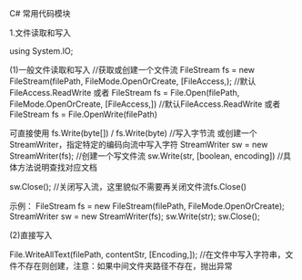 C# 常用代码模块

1.文件读取和写入

using System.IO;

(1)一般文件读取和写入
//获取或创建一个文件流
FileStream fs = new FileStream(filePath, FileMode.OpenOrCreate, [FileAccess,); //默认FileAccess.ReadWrite
或者
FileStream fs = File.Open(filePath, FileMode.OpenOrCreate, [FileAccess,]) //默认FileAccess.ReadWrite
或者
FileStream fs = File.OpenWrite(filePath)


可直接使用
fs.Write(byte[]) / fs.Write(byte) //写入字节流
或创建一个StreamWriter，指定特定的编码向流中写入字符
StreamWriter sw = new StreamWriter(fs); //创建一个写文件流
sw.Write(str, [boolean, encoding]) //具体方法说明查找对应文档

sw.Close();  //关闭写入流，这里貌似不需要再关闭文件流fs.Close()


示例：
FileStream fs = new FileStream(filePath, FileMode.OpenOrCreate);
StreamWriter sw = new StreamWriter(fs);
sw.Write(str);
sw.Close();


(2)直接写入

File.WriteAllText(filePath, contentStr, [Encoding,]); //在文件中写入字符串，文件不存在则创建，注意：如果中间文件夹路径不存在，抛出异常


